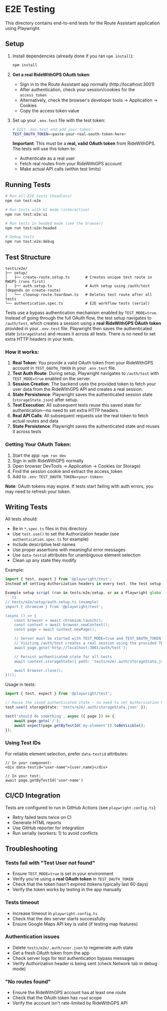 # E2E Testing

This directory contains end-to-end tests for the Route Assistant application using Playwright.

## Setup

1. Install dependencies (already done if you ran `npm install`):
   ```bash
   npm install
   ```

2. **Get a real RideWithGPS OAuth token**:
   - Sign in to the Route Assistant app normally (http://localhost:3001)
   - After authentication, check your session/cookies for the `access_token`
   - Alternatively, check the browser's developer tools → Application → Cookies
   - Copy the access token value

3. Set up your `.env.test` file with the test token:
   ```bash
   # Edit .env.test and add your token:
   TEST_OAUTH_TOKEN=<paste-your-real-oauth-token-here>
   ```
   
   **Important**: This must be a **real, valid OAuth token** from RideWithGPS. The tests will use this token to:
   - Authenticate as a real user
   - Fetch real routes from your RideWithGPS account
   - Make actual API calls (within test limits)

## Running Tests

```bash
# Run all E2E tests (headless)
npm run test:e2e

# Run tests with UI mode (interactive)
npm run test:e2e:ui

# Run tests in headed mode (see the browser)
npm run test:e2e:headed

# Debug tests
npm run test:e2e:debug
```

## Test Structure

```
tests/e2e/
├── setup/
│   ├── create-route.setup.ts       # Creates unique test route in RWGPS (runs first)
│   ├── auth.setup.ts               # Auth setup using /auth/test (depends on create-route)
│   └── cleanup-route.teardown.ts   # Deletes test route after all tests
└── authentication.spec.ts          # E2E workflow tests (serial)
```

Tests use a bypass authentication mechanism enabled by `TEST_MODE=true`. Instead of going through the full OAuth flow, the test setup navigates to `/auth/test`, which creates a session using a **real RideWithGPS OAuth token** provided in your `.env.test` file. Playwright then saves the authenticated state (`storageState`) and reuses it across all tests. There is no need to set extra HTTP headers in your tests.

### How it works:

1. **Real Token**: You provide a valid OAuth token from your RideWithGPS account in `TEST_OAUTH_TOKEN` in your `.env.test` file.
2. **Test Auth Route**: During setup, Playwright navigates to `/auth/test` with `TEST_MODE=true` enabled on the server.
3. **Session Creation**: The backend uses the provided token to fetch your user data from the RideWithGPS API and creates a real session.
4. **State Persistence**: Playwright saves the authenticated session state (`storageState.json`) after setup.
5. **Test Execution**: All subsequent tests reuse this saved state for authentication—no need to set extra HTTP headers.
5. **Real API Calls**: All subsequent requests use the real token to fetch actual routes and data
6. **State Persistence**: Playwright saves the authenticated state and reuses it across tests

### Getting Your OAuth Token:

1. Start the app: `npm run dev`
2. Sign in with RideWithGPS normally
3. Open browser DevTools → Application → Cookies (or Storage)
4. Find the session cookie and extract the access_token
5. Add to `.env`: `TEST_OAUTH_TOKEN=<your-token>`

**Note**: OAuth tokens may expire. If tests start failing with auth errors, you may need to refresh your token.

## Writing Tests

All tests should:
- Be in `*.spec.ts` files in this directory
- Use `test.use()` to set the Authorization header (see `authentication.spec.ts` for example)
- Include descriptive test names
- Use proper assertions with meaningful error messages
- Use `data-testid` attributes for unambiguous element selection
- Clean up any state they modify

Example:
```typescript
import { test, expect } from '@playwright/test';
Instead of setting Authorization headers in every test, the test setup performs an auth-bypass flow by navigating to /auth/test and saving Playwright's storageState. Ensure you set TEST_MODE=true and TEST_OAUTH_TOKEN in your .env.test before running the setup.

Example setup script (run in tests/e2e/setup, or as a Playwright global setup step):
```ts
// tests/e2e/setup/auth.setup.ts (example)
import { chromium } from '@playwright/test';

(async () => {
    const browser = await chromium.launch();
    const context = await browser.newContext();
    const page = await context.newPage();

    // Server must be started with TEST_MODE=true and TEST_OAUTH_TOKEN set.
    // Visiting /auth/test creates a real session using the provided TEST_OAUTH_TOKEN.
    await page.goto('http://localhost:3001/auth/test');

    // Persist authenticated state for all tests
    await context.storageState({ path: 'tests/e2e/.auth/storageState.json' });

    await browser.close();
})();
```

Usage in tests:
```ts
import { test, expect } from '@playwright/test';

// Reuse the saved authenticated state — no need to set Authorization headers.
test.use({ storageState: 'tests/e2e/.auth/storageState.json' });

test('should do something', async ({ page }) => {
    await page.goto('/');
    await expect(page.getByTestId('my-element')).toBeVisible();
});
```
### Using Test IDs

For reliable element selection, prefer `data-testid` attributes:

```tsx
// In your component:
<div data-testid="user-name">{user.name}</div>

// In your test:
await page.getByTestId('user-name')
```

## CI/CD Integration

Tests are configured to run in GitHub Actions (see `playwright.config.ts`):
- Retry failed tests twice on CI
- Generate HTML reports
- Use GitHub reporter for integration
- Run serially (workers: 1) to avoid conflicts

## Troubleshooting

### Tests fail with "Test User not found"
- Ensure `TEST_MODE=true` is set in your environment
- Verify you're using a **real OAuth token** in `TEST_OAUTH_TOKEN`
- Check that the token hasn't expired (tokens typically last 60 days)
- Verify the token works by testing in the app manually

### Tests timeout
- Increase timeout in `playwright.config.ts`
- Check that the dev server starts successfully
- Ensure Google Maps API key is valid (if testing map features)

### Authentication issues
- Delete `tests/e2e/.auth/user.json` to regenerate auth state
- Get a fresh OAuth token from the app
- Check server logs for test authentication bypass messages
- Verify Authorization header is being sent (check Network tab in debug mode)

### "No routes found"
- Ensure the RideWithGPS account has at least one route
- Check that the OAuth token has `read` scope
- Verify the account isn't rate-limited by RideWithGPS API
